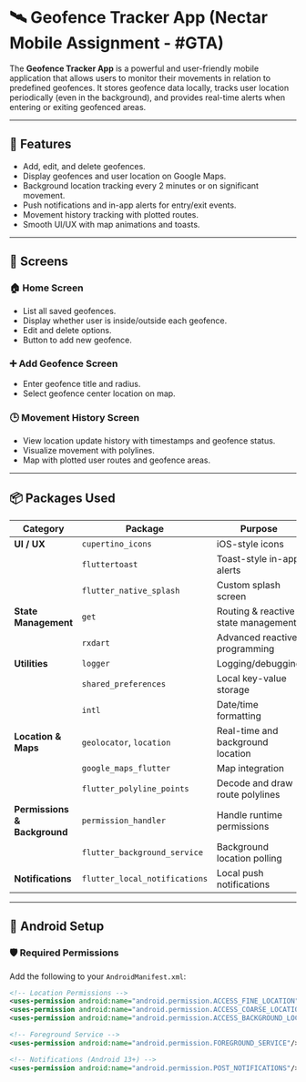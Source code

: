 # 🛰️ Geofence Tracker App (Nectar Mobile Assignment - #GTA)

The **Geofence Tracker App** is a powerful and user-friendly mobile application that allows users to monitor their movements in relation to predefined geofences. It stores geofence data locally, tracks user location periodically (even in the background), and provides real-time alerts when entering or exiting geofenced areas.

---

## 📱 Features

- Add, edit, and delete geofences.
- Display geofences and user location on Google Maps.
- Background location tracking every 2 minutes or on significant movement.
- Push notifications and in-app alerts for entry/exit events.
- Movement history tracking with plotted routes.
- Smooth UI/UX with map animations and toasts.

---

## 🧭 Screens

### 🏠 Home Screen
- List all saved geofences.
- Display whether user is inside/outside each geofence.
- Edit and delete options.
- Button to add new geofence.

### ➕ Add Geofence Screen
- Enter geofence title and radius.
- Select geofence center location on map.

### 🕒 Movement History Screen
- View location update history with timestamps and geofence status.
- Visualize movement with polylines.
- Map with plotted user routes and geofence areas.

---

## 📦 Packages Used

| Category                     | Package                           | Purpose                                             |
|-----------------------------|-----------------------------------|-----------------------------------------------------|
| **UI / UX**                 | `cupertino_icons`                 | iOS-style icons                                     |
|                             | `fluttertoast`                    | Toast-style in-app alerts                           |
|                             | `flutter_native_splash`           | Custom splash screen                                |
| **State Management**        | `get`                             | Routing & reactive state management                 |
|                             | `rxdart`                          | Advanced reactive programming                       |
| **Utilities**               | `logger`                          | Logging/debugging                                   |
|                             | `shared_preferences`              | Local key-value storage                             |
|                             | `intl`                            | Date/time formatting                                |
| **Location & Maps**        | `geolocator`, `location`          | Real-time and background location                   |
|                             | `google_maps_flutter`             | Map integration                                     |
|                             | `flutter_polyline_points`         | Decode and draw route polylines                     |
| **Permissions & Background**| `permission_handler`              | Handle runtime permissions                          |
|                             | `flutter_background_service`      | Background location polling                         |
| **Notifications**           | `flutter_local_notifications`     | Local push notifications                            |

---

## 📲 Android Setup

### 🛡️ Required Permissions

Add the following to your `AndroidManifest.xml`:

```xml
<!-- Location Permissions -->
<uses-permission android:name="android.permission.ACCESS_FINE_LOCATION"/>
<uses-permission android:name="android.permission.ACCESS_COARSE_LOCATION"/>
<uses-permission android:name="android.permission.ACCESS_BACKGROUND_LOCATION"/>

<!-- Foreground Service -->
<uses-permission android:name="android.permission.FOREGROUND_SERVICE"/>

<!-- Notifications (Android 13+) -->
<uses-permission android:name="android.permission.POST_NOTIFICATIONS"/>

